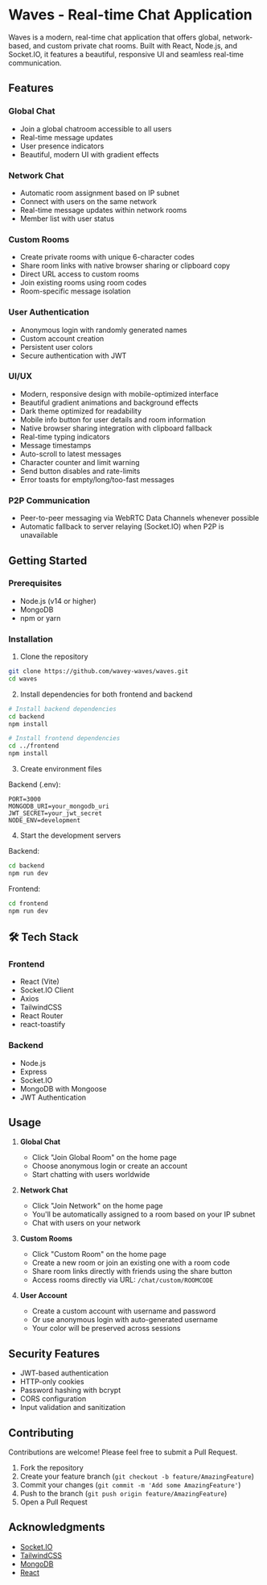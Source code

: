 # Waves - Real-time Chat Application

Waves is a modern, real-time chat application that offers global, network-based, and custom private chat rooms. Built with React, Node.js, and Socket.IO, it features a beautiful, responsive UI and seamless real-time communication.

## Features

### Global Chat
- Join a global chatroom accessible to all users
- Real-time message updates
- User presence indicators
- Beautiful, modern UI with gradient effects

### Network Chat
- Automatic room assignment based on IP subnet
- Connect with users on the same network
- Real-time message updates within network rooms
- Member list with user status

### Custom Rooms
- Create private rooms with unique 6-character codes
- Share room links with native browser sharing or clipboard copy
- Direct URL access to custom rooms
- Join existing rooms using room codes
- Room-specific message isolation

### User Authentication
- Anonymous login with randomly generated names
- Custom account creation
- Persistent user colors
- Secure authentication with JWT

### UI/UX
- Modern, responsive design with mobile-optimized interface
- Beautiful gradient animations and background effects
- Dark theme optimized for readability
- Mobile info button for user details and room information
- Native browser sharing integration with clipboard fallback
- Real-time typing indicators
- Message timestamps
- Auto-scroll to latest messages
- Character counter and limit warning
- Send button disables and rate-limits
- Error toasts for empty/long/too-fast messages

### P2P Communication
- Peer-to-peer messaging via WebRTC Data Channels whenever possible
- Automatic fallback to server relaying (Socket.IO) when P2P is unavailable

## Getting Started

### Prerequisites
- Node.js (v14 or higher)
- MongoDB
- npm or yarn

### Installation

1. Clone the repository
```bash
git clone https://github.com/wavey-waves/waves.git
cd waves
```

2. Install dependencies for both frontend and backend
```bash
# Install backend dependencies
cd backend
npm install

# Install frontend dependencies
cd ../frontend
npm install
```

3. Create environment files

Backend (.env):
```env
PORT=3000
MONGODB_URI=your_mongodb_uri
JWT_SECRET=your_jwt_secret
NODE_ENV=development
```

4. Start the development servers

Backend:
```bash
cd backend
npm run dev
```

Frontend:
```bash
cd frontend
npm run dev
```

## 🛠️ Tech Stack

### Frontend
- React (Vite)
- Socket.IO Client
- Axios
- TailwindCSS
- React Router
- react-toastify

### Backend
- Node.js
- Express
- Socket.IO
- MongoDB with Mongoose
- JWT Authentication

## Usage

1. **Global Chat**
   - Click "Join Global Room" on the home page
   - Choose anonymous login or create an account
   - Start chatting with users worldwide

2. **Network Chat**
   - Click "Join Network" on the home page
   - You'll be automatically assigned to a room based on your IP subnet
   - Chat with users on your network

3. **Custom Rooms**
   - Click "Custom Room" on the home page
   - Create a new room or join an existing one with a room code
   - Share room links directly with friends using the share button
   - Access rooms directly via URL: `/chat/custom/ROOMCODE`

4. **User Account**
   - Create a custom account with username and password
   - Or use anonymous login with auto-generated username
   - Your color will be preserved across sessions

## Security Features

- JWT-based authentication
- HTTP-only cookies
- Password hashing with bcrypt
- CORS configuration
- Input validation and sanitization

## Contributing

Contributions are welcome! Please feel free to submit a Pull Request.

1. Fork the repository
2. Create your feature branch (`git checkout -b feature/AmazingFeature`)
3. Commit your changes (`git commit -m 'Add some AmazingFeature'`)
4. Push to the branch (`git push origin feature/AmazingFeature`)
5. Open a Pull Request

## Acknowledgments

- [Socket.IO](https://socket.io/)
- [TailwindCSS](https://tailwindcss.com/)
- [MongoDB](https://www.mongodb.com/)
- [React](https://reactjs.org/)
